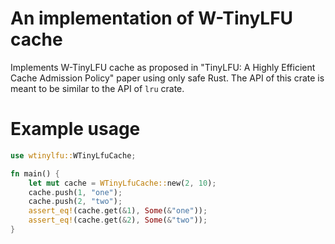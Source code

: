 # An implementation of W-TinyLFU cache

Implements W-TinyLFU cache as proposed in "TinyLFU: A Highly Efficient
Cache Admission Policy" paper using only safe Rust. The API of this
crate is meant to be similar to the API of `lru` crate.

# Example usage

```rust
use wtinylfu::WTinyLfuCache;

fn main() {
    let mut cache = WTinyLfuCache::new(2, 10);
    cache.push(1, "one");
    cache.push(2, "two");
    assert_eq!(cache.get(&1), Some(&"one"));
    assert_eq!(cache.get(&2), Some(&"two"));
}
```
